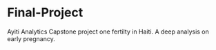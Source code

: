 # Final-Project
Ayiti Analytics Capstone project one fertilty in Haiti. A deep analysis on early pregnancy.
